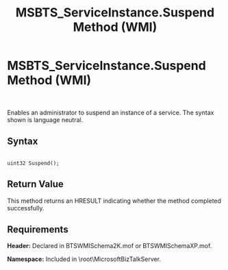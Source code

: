 ﻿---
title: MSBTS_ServiceInstance.Suspend Method (WMI)
TOCTitle: MSBTS_ServiceInstance.Suspend Method (WMI)
ms:assetid: 1bc6894a-ac2b-47c5-8ab4-67974d46a0d4
ms:mtpsurl: https://msdn.microsoft.com/en-us/library/Aa559068(v=BTS.80)
ms:contentKeyID: 51526610
ms.date: 08/30/2017
mtps_version: v=BTS.80
---

# MSBTS\_ServiceInstance.Suspend Method (WMI)

 

Enables an administrator to suspend an instance of a service. The syntax shown is language neutral.

## Syntax

``` 
  
uint32 Suspend();  
```

## Return Value

This method returns an HRESULT indicating whether the method completed successfully.

## Requirements

**Header:** Declared in BTSWMISchema2K.mof or BTSWMISchemaXP.mof.

**Namespace:** Included in \\root\\MicrosoftBizTalkServer.

